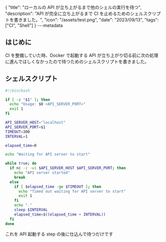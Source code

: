 {
"title": "ローカルの API が立ち上がるまで他のシェルの実行を待つ",
"description": "API が完全に立ち上がるまで CI を止めるためのシェルスクリプトを書きました。",
"icon": "/assets/test.png",
"date": "2023/09/13",
"tags": ["CI", "Shell"]
}
---metadata

## はじめに

CI を整備していた時、Docker で起動する API が立ち上がり切る前に次の処理に進んでほしくなかったので待つためのシェルスクリプトを書きました。

## シェルスクリプト

```bash
#!/bin/bash

if [ -z "$1" ]; then
  echo "Usage: $0 <API_SERVER_PORT>"
  exit 1
fi

API_SERVER_HOST="localhost"
API_SERVER_PORT=$1
TIMEOUT=300
INTERVAL=1

elapsed_time=0

echo "Waiting for API server to start"

while true; do
  if nc -z -w1 $API_SERVER_HOST $API_SERVER_PORT; then
    echo "API server started"
    break
  else
    if [ $elapsed_time -ge $TIMEOUT ]; then
      echo "Timed out waiting for API server to start"
      exit 1
    fi
    echo "."
    sleep $INTERVAL
    elapsed_time=$((elapsed_time + INTERVAL))
  fi
done
```

これを API 起動する step の後に仕込んで待つだけです
